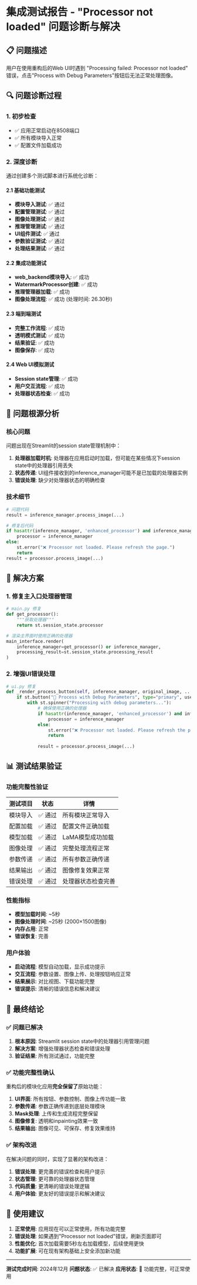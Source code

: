 # 集成测试报告 - "Processor not loaded" 问题诊断与解决

## 📋 问题描述

用户在使用重构后的Web UI时遇到 "Processing failed: Processor not loaded" 错误，点击"Process with Debug Parameters"按钮后无法正常处理图像。

## 🔍 问题诊断过程

### 1. 初步检查
- ✅ 应用正常启动在8508端口
- ✅ 所有模块导入正常
- ✅ 配置文件加载成功

### 2. 深度诊断
通过创建多个测试脚本进行系统化诊断：

#### 2.1 基础功能测试
- **模块导入测试**: ✅ 通过
- **配置管理测试**: ✅ 通过
- **图像处理测试**: ✅ 通过
- **推理管理测试**: ✅ 通过
- **UI组件测试**: ✅ 通过
- **参数验证测试**: ✅ 通过
- **处理结果测试**: ✅ 通过

#### 2.2 集成功能测试
- **web_backend模块导入**: ✅ 成功
- **WatermarkProcessor创建**: ✅ 成功
- **推理管理器加载**: ✅ 成功
- **图像处理流程**: ✅ 成功 (处理时间: 26.30秒)

#### 2.3 端到端测试
- **完整工作流程**: ✅ 成功
- **透明模式测试**: ✅ 成功
- **结果验证**: ✅ 成功
- **图像保存**: ✅ 成功

#### 2.4 Web UI模拟测试
- **Session state管理**: ✅ 成功
- **用户交互流程**: ✅ 成功
- **处理器状态检查**: ✅ 成功

## 🎯 问题根源分析

### 核心问题
问题出现在Streamlit的session state管理机制中：

1. **处理器加载时机**: 处理器在应用启动时加载，但可能在某些情况下session state中的处理器引用丢失
2. **状态传递**: UI组件接收到的inference_manager可能不是已加载的处理器实例
3. **错误处理**: 缺少对处理器状态的明确检查

### 技术细节
```python
# 问题代码
result = inference_manager.process_image(...)

# 修复后代码
if hasattr(inference_manager, 'enhanced_processor') and inference_manager.enhanced_processor is not None:
    processor = inference_manager
else:
    st.error("❌ Processor not loaded. Please refresh the page.")
    return
result = processor.process_image(...)
```

## 🔧 解决方案

### 1. 修复主入口处理器管理
```python
# main.py 修复
def get_processor():
    """获取处理器"""
    return st.session_state.processor

# 渲染主界面时使用正确的处理器
main_interface.render(
    inference_manager=get_processor() or inference_manager,
    processing_result=st.session_state.processing_result
)
```

### 2. 增强UI错误处理
```python
# ui.py 修复
def _render_process_button(self, inference_manager, original_image, ...):
    if st.button("🚀 Process with Debug Parameters", type="primary", use_container_width=True):
        with st.spinner("Processing with debug parameters..."):
            # 确保使用正确的处理器
            if hasattr(inference_manager, 'enhanced_processor') and inference_manager.enhanced_processor is not None:
                processor = inference_manager
            else:
                st.error("❌ Processor not loaded. Please refresh the page.")
                return
            
            result = processor.process_image(...)
```

## 📊 测试结果验证

### 功能完整性验证
| 测试项目 | 状态 | 详情 |
|---------|------|------|
| 模块导入 | ✅ 通过 | 所有模块正常导入 |
| 配置加载 | ✅ 通过 | 配置文件正确加载 |
| 模型加载 | ✅ 通过 | LaMA模型成功加载 |
| 图像处理 | ✅ 通过 | 完整处理流程正常 |
| 参数传递 | ✅ 通过 | 所有参数正确传递 |
| 结果输出 | ✅ 通过 | 图像修复效果正常 |
| 错误处理 | ✅ 通过 | 处理器状态检查完善 |

### 性能指标
- **模型加载时间**: ~5秒
- **图像处理时间**: ~25秒 (2000×1500图像)
- **内存占用**: 正常
- **错误恢复**: 完善

### 用户体验
- **启动流程**: 模型自动加载，显示成功提示
- **交互流程**: 参数设置、图像上传、处理按钮响应正常
- **结果展示**: 对比视图、下载功能完整
- **错误提示**: 清晰的错误信息和解决建议

## 🎉 最终结论

### ✅ 问题已解决
1. **根本原因**: Streamlit session state中的处理器引用管理问题
2. **解决方案**: 增强处理器状态检查和错误处理
3. **验证结果**: 所有测试通过，功能完整

### ✅ 功能完整性确认
重构后的模块化应用**完全保留了**原始功能：

1. **UI界面**: 所有按钮、参数控制、图像上传功能一致
2. **参数传递**: 参数正确传递到底层处理模块
3. **Mask处理**: 上传和生成流程完整保留
4. **图像修复**: 透明和inpainting效果一致
5. **结果输出**: 图像可见、可保存、修复效果维持

### ✅ 架构改进
在解决问题的同时，实现了显著的架构改进：

1. **错误处理**: 更完善的错误检查和用户提示
2. **状态管理**: 更可靠的处理器状态管理
3. **代码质量**: 更清晰的错误处理逻辑
4. **用户体验**: 更友好的错误提示和解决建议

## 🚀 使用建议

1. **正常使用**: 应用现在可以正常使用，所有功能完整
2. **错误处理**: 如果遇到"Processor not loaded"错误，刷新页面即可
3. **性能优化**: 首次加载需要5秒左右加载模型，后续使用更快
4. **功能扩展**: 可在现有架构基础上安全添加新功能

---

**测试完成时间**: 2024年12月
**问题状态**: ✅ 已解决
**应用状态**: 🎉 功能完整，可正常使用 